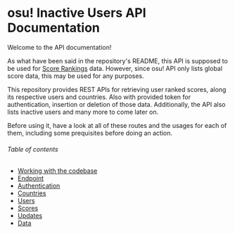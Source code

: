 # osu! Inactive Users API Documentation

Welcome to the API documentation!

As what have been said in the repository's README, this API is supposed to be used for [Score Rankings](https://github.com/shigeru22/osu-inactive-score) data. However, since osu! API only lists global score data, this may be used for any purposes.

This repository provides REST APIs for retrieving user ranked scores, along its respective users and countries. Also with provided token for authentication, insertion or deletion of those data. Additionally, the API also lists inactive users and many more to come later on.

Before using it, have a look at all of these routes and the usages for each of them, including some prequisites before doing an action.

###### Table of contents
- [Working with the codebase](1-codebase.md)
- [Endpoint](2-endpoint.md)
- [Authentication](3-authentication.md)
- [Countries](4-countries.md)
- [Users](5-users.md)
- [Scores](6-scores.md)
- [Updates](7-updates.md)
- [Data](8-data.md)